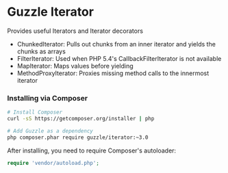 Guzzle Iterator
===============

Provides useful Iterators and Iterator decorators

- ChunkedIterator: Pulls out chunks from an inner iterator and yields the chunks as arrays
- FilterIterator: Used when PHP 5.4's CallbackFilterIterator is not available
- MapIterator: Maps values before yielding
- MethodProxyIterator: Proxies missing method calls to the innermost iterator

### Installing via Composer

```bash
# Install Composer
curl -sS https://getcomposer.org/installer | php

# Add Guzzle as a dependency
php composer.phar require guzzle/iterator:~3.0
```

After installing, you need to require Composer's autoloader:

```php
require 'vendor/autoload.php';
```